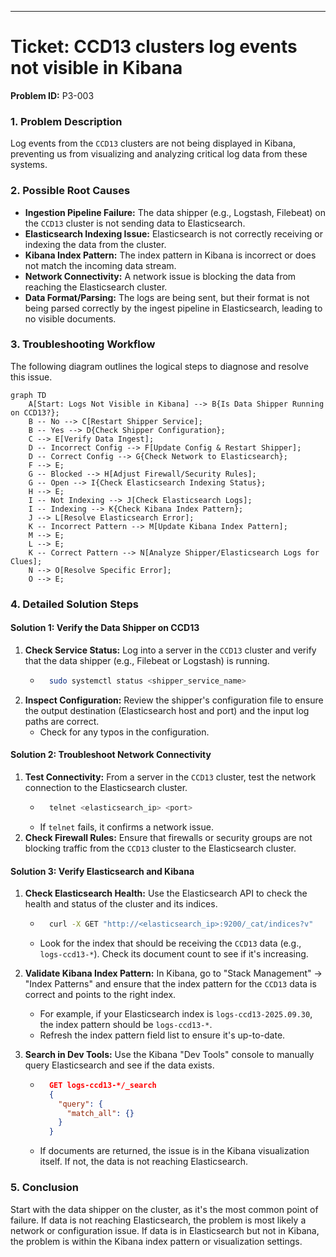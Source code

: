 

-----

# Ticket: CCD13 clusters log events not visible in Kibana

**Problem ID:** P3-003

### 1\. Problem Description

Log events from the `CCD13` clusters are not being displayed in Kibana, preventing us from visualizing and analyzing critical log data from these systems.

### 2\. Possible Root Causes

  * **Ingestion Pipeline Failure:** The data shipper (e.g., Logstash, Filebeat) on the `CCD13` cluster is not sending data to Elasticsearch.
  * **Elasticsearch Indexing Issue:** Elasticsearch is not correctly receiving or indexing the data from the cluster.
  * **Kibana Index Pattern:** The index pattern in Kibana is incorrect or does not match the incoming data stream.
  * **Network Connectivity:** A network issue is blocking the data from reaching the Elasticsearch cluster.
  * **Data Format/Parsing:** The logs are being sent, but their format is not being parsed correctly by the ingest pipeline in Elasticsearch, leading to no visible documents.

### 3\. Troubleshooting Workflow

The following diagram outlines the logical steps to diagnose and resolve this issue.

```mermaid
graph TD
    A[Start: Logs Not Visible in Kibana] --> B{Is Data Shipper Running on CCD13?};
    B -- No --> C[Restart Shipper Service];
    B -- Yes --> D{Check Shipper Configuration};
    C --> E[Verify Data Ingest];
    D -- Incorrect Config --> F[Update Config & Restart Shipper];
    D -- Correct Config --> G{Check Network to Elasticsearch};
    F --> E;
    G -- Blocked --> H[Adjust Firewall/Security Rules];
    G -- Open --> I{Check Elasticsearch Indexing Status};
    H --> E;
    I -- Not Indexing --> J[Check Elasticsearch Logs];
    I -- Indexing --> K{Check Kibana Index Pattern};
    J --> L[Resolve Elasticsearch Error];
    K -- Incorrect Pattern --> M[Update Kibana Index Pattern];
    M --> E;
    L --> E;
    K -- Correct Pattern --> N[Analyze Shipper/Elasticsearch Logs for Clues];
    N --> O[Resolve Specific Error];
    O --> E;
```

### 4\. Detailed Solution Steps

#### Solution 1: Verify the Data Shipper on CCD13

1.  **Check Service Status:** Log into a server in the `CCD13` cluster and verify that the data shipper (e.g., Filebeat or Logstash) is running.
      * ```bash
          sudo systemctl status <shipper_service_name>
        ```
2.  **Inspect Configuration:** Review the shipper's configuration file to ensure the output destination (Elasticsearch host and port) and the input log paths are correct.
      * Check for any typos in the configuration.

#### Solution 2: Troubleshoot Network Connectivity

1.  **Test Connectivity:** From a server in the `CCD13` cluster, test the network connection to the Elasticsearch cluster.
      * ```bash
          telnet <elasticsearch_ip> <port>
        ```
      * If `telnet` fails, it confirms a network issue.
2.  **Check Firewall Rules:** Ensure that firewalls or security groups are not blocking traffic from the `CCD13` cluster to the Elasticsearch cluster.

#### Solution 3: Verify Elasticsearch and Kibana

1.  **Check Elasticsearch Health:** Use the Elasticsearch API to check the health and status of the cluster and its indices.

      * ```bash
          curl -X GET "http://<elasticsearch_ip>:9200/_cat/indices?v"
        ```
      * Look for the index that should be receiving the `CCD13` data (e.g., `logs-ccd13-*`). Check its document count to see if it's increasing.

2.  **Validate Kibana Index Pattern:** In Kibana, go to "Stack Management" -\> "Index Patterns" and ensure that the index pattern for the `CCD13` data is correct and points to the right index.

      * For example, if your Elasticsearch index is `logs-ccd13-2025.09.30`, the index pattern should be `logs-ccd13-*`.
      * Refresh the index pattern field list to ensure it's up-to-date.

3.  **Search in Dev Tools:** Use the Kibana "Dev Tools" console to manually query Elasticsearch and see if the data exists.

      * ```json
          GET logs-ccd13-*/_search
          {
            "query": {
              "match_all": {}
            }
          }
        ```
      * If documents are returned, the issue is in the Kibana visualization itself. If not, the data is not reaching Elasticsearch.

### 5\. Conclusion

Start with the data shipper on the cluster, as it's the most common point of failure. If data is not reaching Elasticsearch, the problem is most likely a network or configuration issue. If data is in Elasticsearch but not in Kibana, the problem is within the Kibana index pattern or visualization settings.